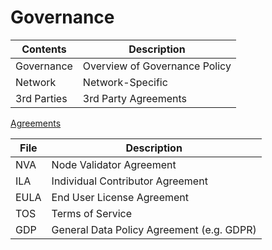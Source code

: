 # Governance

| Contents    | Description                   |
|-------------|-------------------------------|
| Governance  | Overview of Governance Policy |
| Network     | Network\-Specific             |
| 3rd Parties | 3rd Party Agreements          |



[Agreements](#agreements)

| File | Description                                   |
|------|-----------------------------------------------|
| NVA  | Node Validator Agreement                      |
| ILA  | Individual Contributor Agreement              |
| EULA | End User License Agreement                    |
| TOS  | Terms of Service                              |
| GDP  | General Data Policy Agreement \(e\.g\. GDPR\) |
